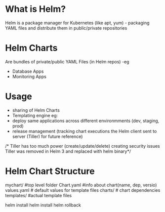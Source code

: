 # What is Helm?

Helm is a package manager for Kubernetes (like apt, yum) - packaging YAML files and distribute them in public/private repositories 

# Helm Charts
Are bundles of private/public YAML Files (in Helm repos) -eg
  - Database Apps
  - Monitoring Apps

# Usage
- sharing of Helm Charts
- Templating engine eg:
- deploy same applications across different environmments (dev, staging, prod)
- release management (tracking chart executions the Helm client sent to server (Tiller) for future reference)

/* Tiller has too much power (create/update/delete) creating security issues  Tiller was removed in Helm 3 and replaced with helm binary*/


# Helm Chart Structure

mychart/          #top level folder
  Chart.yaml      #info about chart(name, dep, versio)
  values.yaml # default values for template files
  charts/ # chart dependencies
  templates/ #actual template files

  helm install <chartname>
  helm install <chartname>
  helm rollback <chartname>
